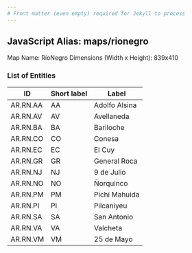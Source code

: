 ```yaml
---
# Front matter (even empty) required for Jekyll to process
---
```


## JavaScript Alias: maps/rionegro

Map Name: RíoNegro
Dimensions (Width x Height): 839x410

### List of Entities

ID  | Short label | Label
---|---|---|
AR.RN.AA  | AA          | Adolfo Alsina 
AR.RN.AV  | AV          | Avellaneda    
AR.RN.BA  | BA          | Bariloche     
AR.RN.CO  | CO          | Conesa        
AR.RN.EC  | EC          | El Cuy        
AR.RN.GR  | GR          | General Roca  
AR.RN.NJ  | NJ          | 9 de Julio    
AR.RN.NO  | NO          | Ñorquinco     
AR.RN.PM  | PM          | Pichi Mahuida 
AR.RN.PI  | PI          | Pilcaniyeu    
AR.RN.SA  | SA          | San Antonio   
AR.RN.VA  | VA          | Valcheta      
AR.RN.VM  | VM          | 25 de Mayo    

